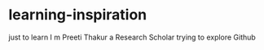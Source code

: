 # learning-inspiration
just to  learn
I m Preeti Thakur a Research Scholar trying to explore Github
